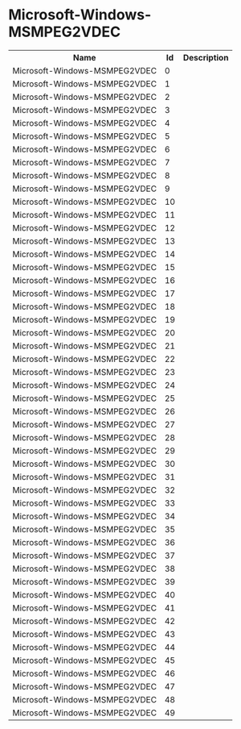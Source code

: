 # Microsoft-Windows-MSMPEG2VDEC

<table>
<colgroup><col/><col/><col/></colgroup>
<tr><th>Name</th><th>Id</th><th>Description</th></tr>
<tr><td>Microsoft-Windows-MSMPEG2VDEC</td><td>0</td><td></td></tr>
<tr><td>Microsoft-Windows-MSMPEG2VDEC</td><td>1</td><td></td></tr>
<tr><td>Microsoft-Windows-MSMPEG2VDEC</td><td>2</td><td></td></tr>
<tr><td>Microsoft-Windows-MSMPEG2VDEC</td><td>3</td><td></td></tr>
<tr><td>Microsoft-Windows-MSMPEG2VDEC</td><td>4</td><td></td></tr>
<tr><td>Microsoft-Windows-MSMPEG2VDEC</td><td>5</td><td></td></tr>
<tr><td>Microsoft-Windows-MSMPEG2VDEC</td><td>6</td><td></td></tr>
<tr><td>Microsoft-Windows-MSMPEG2VDEC</td><td>7</td><td></td></tr>
<tr><td>Microsoft-Windows-MSMPEG2VDEC</td><td>8</td><td></td></tr>
<tr><td>Microsoft-Windows-MSMPEG2VDEC</td><td>9</td><td></td></tr>
<tr><td>Microsoft-Windows-MSMPEG2VDEC</td><td>10</td><td></td></tr>
<tr><td>Microsoft-Windows-MSMPEG2VDEC</td><td>11</td><td></td></tr>
<tr><td>Microsoft-Windows-MSMPEG2VDEC</td><td>12</td><td></td></tr>
<tr><td>Microsoft-Windows-MSMPEG2VDEC</td><td>13</td><td></td></tr>
<tr><td>Microsoft-Windows-MSMPEG2VDEC</td><td>14</td><td></td></tr>
<tr><td>Microsoft-Windows-MSMPEG2VDEC</td><td>15</td><td></td></tr>
<tr><td>Microsoft-Windows-MSMPEG2VDEC</td><td>16</td><td></td></tr>
<tr><td>Microsoft-Windows-MSMPEG2VDEC</td><td>17</td><td></td></tr>
<tr><td>Microsoft-Windows-MSMPEG2VDEC</td><td>18</td><td></td></tr>
<tr><td>Microsoft-Windows-MSMPEG2VDEC</td><td>19</td><td></td></tr>
<tr><td>Microsoft-Windows-MSMPEG2VDEC</td><td>20</td><td></td></tr>
<tr><td>Microsoft-Windows-MSMPEG2VDEC</td><td>21</td><td></td></tr>
<tr><td>Microsoft-Windows-MSMPEG2VDEC</td><td>22</td><td></td></tr>
<tr><td>Microsoft-Windows-MSMPEG2VDEC</td><td>23</td><td></td></tr>
<tr><td>Microsoft-Windows-MSMPEG2VDEC</td><td>24</td><td></td></tr>
<tr><td>Microsoft-Windows-MSMPEG2VDEC</td><td>25</td><td></td></tr>
<tr><td>Microsoft-Windows-MSMPEG2VDEC</td><td>26</td><td></td></tr>
<tr><td>Microsoft-Windows-MSMPEG2VDEC</td><td>27</td><td></td></tr>
<tr><td>Microsoft-Windows-MSMPEG2VDEC</td><td>28</td><td></td></tr>
<tr><td>Microsoft-Windows-MSMPEG2VDEC</td><td>29</td><td></td></tr>
<tr><td>Microsoft-Windows-MSMPEG2VDEC</td><td>30</td><td></td></tr>
<tr><td>Microsoft-Windows-MSMPEG2VDEC</td><td>31</td><td></td></tr>
<tr><td>Microsoft-Windows-MSMPEG2VDEC</td><td>32</td><td></td></tr>
<tr><td>Microsoft-Windows-MSMPEG2VDEC</td><td>33</td><td></td></tr>
<tr><td>Microsoft-Windows-MSMPEG2VDEC</td><td>34</td><td></td></tr>
<tr><td>Microsoft-Windows-MSMPEG2VDEC</td><td>35</td><td></td></tr>
<tr><td>Microsoft-Windows-MSMPEG2VDEC</td><td>36</td><td></td></tr>
<tr><td>Microsoft-Windows-MSMPEG2VDEC</td><td>37</td><td></td></tr>
<tr><td>Microsoft-Windows-MSMPEG2VDEC</td><td>38</td><td></td></tr>
<tr><td>Microsoft-Windows-MSMPEG2VDEC</td><td>39</td><td></td></tr>
<tr><td>Microsoft-Windows-MSMPEG2VDEC</td><td>40</td><td></td></tr>
<tr><td>Microsoft-Windows-MSMPEG2VDEC</td><td>41</td><td></td></tr>
<tr><td>Microsoft-Windows-MSMPEG2VDEC</td><td>42</td><td></td></tr>
<tr><td>Microsoft-Windows-MSMPEG2VDEC</td><td>43</td><td></td></tr>
<tr><td>Microsoft-Windows-MSMPEG2VDEC</td><td>44</td><td></td></tr>
<tr><td>Microsoft-Windows-MSMPEG2VDEC</td><td>45</td><td></td></tr>
<tr><td>Microsoft-Windows-MSMPEG2VDEC</td><td>46</td><td></td></tr>
<tr><td>Microsoft-Windows-MSMPEG2VDEC</td><td>47</td><td></td></tr>
<tr><td>Microsoft-Windows-MSMPEG2VDEC</td><td>48</td><td></td></tr>
<tr><td>Microsoft-Windows-MSMPEG2VDEC</td><td>49</td><td></td></tr>
</table>
